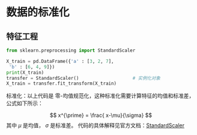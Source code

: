 # 数据的标准化

## 特征工程

```python
from sklearn.preprocessing import StandardScaler

X_train = pd.DataFrame({'a' : [3, 2, 7],  
 'b' : [6, 4, 9]})  
print(X_train)  
transfer = StandardScaler()                    # 实例化对象  
X_train = transfer.fit_transform(X_train)
```

标准化：以上代码是 零-均值规范化，这种标准化需要计算特征的均值和标准差，公式如下所示：

$$
	x^{\prime} = \frac{ x-\mu}{\sigma}
$$
其中 $\mu$ 是均值， $\sigma$ 是标准差。
代码的具体解释见官方文档：[StandardScaler](https://scikit-learn.org/stable/modules/generated/sklearn.preprocessing.StandardScaler.html#sklearn.preprocessing.StandardScaler)


